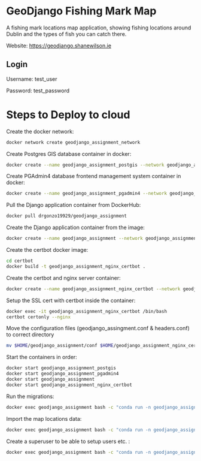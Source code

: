 # GeoDjango Fishing Mark Map

A fishing mark locations map application, showing fishing locations around Dublin and the types of fish you can catch there.


Website: https://geodjango.shanewilson.ie


## Login

Username: test_user

Password: test_password


# Steps to Deploy to cloud

Create the docker network:
```bash
docker network create geodjango_assignment_network
```

Create Postgres GIS database container in docker:
```bash
docker create --name geodjango_assignment_postgis --network geodjango_assignment_network --network-alias geodjango-assignment-postgis -t -v geodjango_assignment_postgis_data:/var/lib/postgresql -e 'POSTGRES_USER=c20703429' -e 'POSTGRES_PASS=c20703429' kartoza/postgis
```

Create PGAdmin4 database frontend management system container in docker:
```bash
docker create --name geodjango_assignment_pgadmin4 --network geodjango_assignment_network --network-alias geodjango-assignment-pgadmin4 -t -v geodjango_assignment_pgadmin_data:/var/lib/pgadmin -e 'PGADMIN_DEFAULT_EMAIL=YOURNAME@tudublin.ie' -p 20080:80 -e 'PGADMIN_DEFAULT_PASSWORD=YOURPASSWORD' dpage/pgadmin4
```

Pull the Django application container from DockerHub:
```bash
docker pull drgonzo19929/geodjango_assignment
```

Create the Django application container from the image:
```bash
docker create --name geodjango_assignment --network geodjango_assignment_network --network-alias geodjango_assignment -t -p 8001:8001 drgonzo19929/geodjango_assignment
```

Create the certbot docker image:
```bash
cd certbot
docker build -t geodjango_assignment_nginx_certbot .
```

Create the certbot and nginx server container:
```bash
docker create --name geodjango_assignment_nginx_certbot --network geodjango_assignment_network --network-alias geodjango-assignment-nginx-certbot -p 80:80 -p 443:443 -t -v geodjango_assignment_web_data:/usr/share/nginx/html -v $HOME/geodjango_assignment_nginx_certbot/conf:/etc/nginx/conf.d -v /etc/letsencrypt:/etc/letsencrypt -v /var/www/certbot -v html_data:/usr/share/nginx/html/static geodjango_assignment_nginx_certbot
```

Setup the SSL cert with certbot inside the container:
```bash
docker exec -it geodjango_assignment_nginx_certbot /bin/bash
certbot certonly --nginx
```

Move the configuration files (geodjango_assingment.conf & headers.conf) to correct directory
```bash
mv $HOME/geodjango_assignment/conf $HOME/geodjango_assignment_nginx_certbot/conf
```

Start the containers in order:
```bash
docker start geodjango_assignment_postgis
docker start geodjango_assignment_pgadmin4
docker start geodjango_assignment
docker start geodjango_assignment_nginx_certbot
```

Run the migrations:
```bash
docker exec geodjango_assignment bash -c "conda run -n geodjango_assignment python manage.py migrate"
```

Import the map locations data:
```bash
docker exec geodjango_assignment bash -c "conda run -n geodjango_assignment python manage.py import_fishing_marks"
```

Create a superuser to be able to setup users etc. :
```bash
docker exec geodjango_assignment bash -c "conda run -n geodjango_assignment python manage.py createsuperuser"
```




